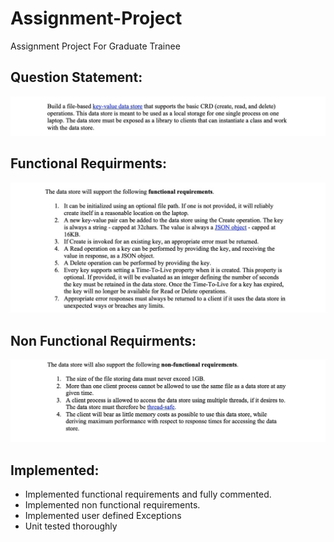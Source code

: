 # Assignment-Project
 Assignment Project For Graduate Trainee

<b>Question Statement:</b> 
-------------------------

<div align="center">
    <img src="Screenshots/engg1.jpg"</img>
 </div>
 
 
Functional Requirments:
-----------------------
 
 <div align="center">
    <img src="Screenshots/engg2.jpg"</img>
 </div>
  

 
Non Functional Requirments:
-----------------------

 <div align="center">
    <img src="Screenshots/engg3.jpg"</img>
</div>


Implemented:
-------------
- Implemented functional requirements and fully commented.
- Implemented non functional requirements.
- Implemented user defined Exceptions
- Unit tested thoroughly


